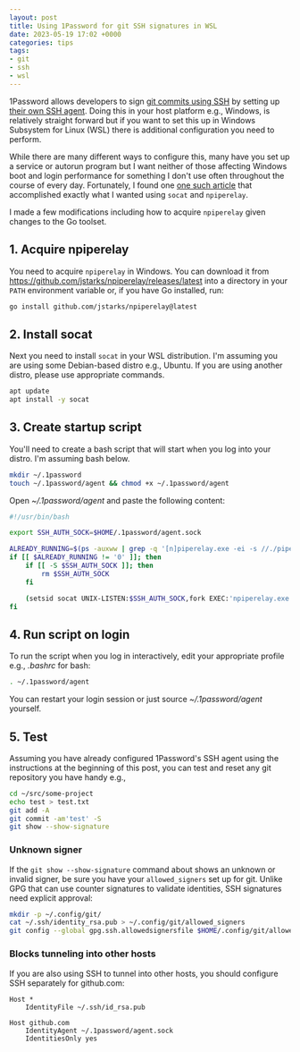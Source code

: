 ```yaml
---
layout: post
title: Using 1Password for git SSH signatures in WSL
date: 2023-05-19 17:02 +0000
categories: tips
tags:
- git
- ssh
- wsl
---
```


1Password allows developers to sign [git commits using SSH](https://developer.1password.com/docs/ssh/git-commit-signing)
by setting up [their own SSH agent](https://developer.1password.com/docs/ssh/agent). Doing this in your host platform e.g., Windows,
is relatively straight forward but if you want to set this up in Windows Subsystem for Linux (WSL) there is additional configuration
you need to perform.

<!--more-->

While there are many different ways to configure this, many have you set up a service or autorun program but I want neither
of those affecting Windows boot and login performance for something I don't use often throughout the course of every day.
Fortunately, I found one [one such article](https://dev.to/d4vsanchez/use-1password-ssh-agent-in-wsl-2j6m) that accomplished
exactly what I wanted using `socat` and `npiperelay`.

I made a few modifications including how to acquire `npiperelay` given changes to the Go toolset.

## 1. Acquire npiperelay

You need to acquire `npiperelay` in Windows. You can download it from <https://github.com/jstarks/npiperelay/releases/latest>
into a directory in your `PATH` environment variable or, if you have Go installed, run:

```bash
go install github.com/jstarks/npiperelay@latest
```

## 2. Install socat

Next you need to install `socat` in your WSL distribution. I'm assuming you are using some Debian-based distro e.g., Ubuntu.
If you are using another distro, please use appropriate commands.

```bash
apt update
apt install -y socat
```

## 3. Create startup script

You'll need to create a bash script that will start when you log into your distro. I'm assuming bash below.

```bash
mkdir ~/.1password
touch ~/.1password/agent && chmod +x ~/.1password/agent
```

Open *~/.1password/agent* and paste the following content:

```bash
#!/usr/bin/bash

export SSH_AUTH_SOCK=$HOME/.1password/agent.sock

ALREADY_RUNNING=$(ps -auxww | grep -q '[n]piperelay.exe -ei -s //./pipe/openssh-ssh-agent'; echo $?)
if [[ $ALREADY_RUNNING != '0' ]]; then
    if [[ -S $SSH_AUTH_SOCK ]]; then
        rm $SSH_AUTH_SOCK
    fi

    (setsid socat UNIX-LISTEN:$SSH_AUTH_SOCK,fork EXEC:'npiperelay.exe -ei -s //./pipe/openssh-ssh-agent',nofork &) > /dev/null 2>&1
fi
```

## 4. Run script on login

To run the script when you log in interactively, edit your appropriate profile e.g., *.bashrc* for bash:

```bash
. ~/.1password/agent
```

You can restart your login session or just source *~/.1password/agent* yourself.

## 5. Test

Assuming you have already configured 1Password's SSH agent using the instructions at the beginning of this post,
you can test and reset any git repository you have handy e.g.,

```bash
cd ~/src/some-project
echo test > test.txt
git add -A
git commit -am'test' -S
git show --show-signature
```

### Unknown signer

If the `git show --show-signature` command about shows an unknown or invalid signer, be sure you have your `allowed_signers`
set up for git. Unlike GPG that can use counter signatures to validate identities, SSH signatures need explicit approval:

```bash
mkdir -p ~/.config/git/
cat ~/.ssh/identity_rsa.pub > ~/.config/git/allowed_signers
git config --global gpg.ssh.allowedsignersfile $HOME/.config/git/allowed_signers
```

### Blocks tunneling into other hosts

If you are also using SSH to tunnel into other hosts, you should configure SSH separately for github.com:

```text
Host *
    IdentityFile ~/.ssh/id_rsa.pub

Host github.com
    IdentityAgent ~/.1password/agent.sock
    IdentitiesOnly yes
```
